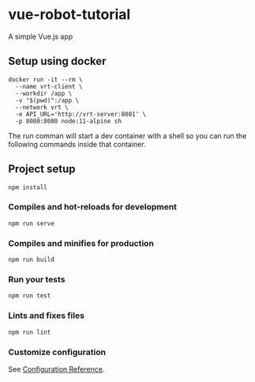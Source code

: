 # vue-robot-tutorial
A simple Vue.js app

## Setup using docker
```
docker run -it --rm \
  --name vrt-client \
  --workdir /app \
  -v "$(pwd)":/app \
  --network vrt \
  -e API_URL='http://vrt-server:8081' \
  -p 8080:8080 node:11-alpine sh
```

The run comman will start a dev container with a shell so you can run the following commands inside that container.

## Project setup
```
npm install
```

### Compiles and hot-reloads for development
```
npm run serve
```

### Compiles and minifies for production
```
npm run build
```

### Run your tests
```
npm run test
```

### Lints and fixes files
```
npm run lint
```

### Customize configuration
See [Configuration Reference](https://cli.vuejs.org/config/).
